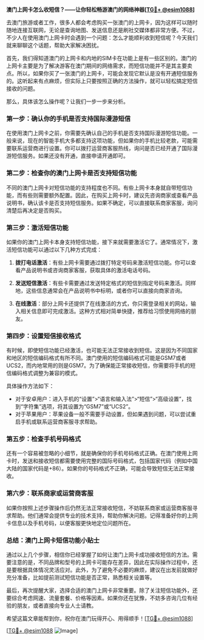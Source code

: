 **澳门上网卡怎么收短信？——让你轻松畅游澳门的网络神器[[TG💪+ @esim1088](https://t.me/s/esim1088)]**

去澳门旅游或者工作，很多人都会考虑购买一张澳门的上网卡，因为这样可以随时随地连接互联网，无论是查询地图、发送信息还是刷社交媒体都非常方便。不过，不少人在使用澳门上网卡时会遇到一个问题：怎么才能顺利收到短信呢？今天我们就来聊聊这个话题，帮助大家解决困扰。

首先，我们得知道澳门的上网卡和内地的SIM卡在功能上是有一些区别的。澳门的上网卡主要是为了解决游客在澳门期间的网络需求，而短信功能并不是其主要卖点。所以，如果你买了一张澳门的上网卡，可能会发现它默认是没有开通短信服务的。这听起来有点麻烦，但实际上只要按照正确的方法操作，就可以轻松搞定短信接收的问题。

那么，具体该怎么操作呢？让我们一步一步来分析。

### **第一步：确认你的手机是否支持国际漫游短信**
在使用澳门上网卡之前，你需要先确认自己的手机是否支持国际漫游短信功能。一般来说，现在的智能手机大多都支持这项功能，但如果你的手机比较老款，可能需要联系运营商进行设置。你可以拨打运营商客服热线，询问是否已经开通了国际漫游短信服务。如果还没有开通，直接申请开通即可。

### **第二步：检查你的澳门上网卡是否支持短信功能**
不同的澳门上网卡对短信功能的支持程度也不同。有些上网卡本身就自带短信功能，而有些则需要额外配置。因此，在购买上网卡时，建议先咨询商家或查看产品说明书，确认该卡是否支持短信服务。如果不确定，可以直接联系商家客服，询问清楚后再决定是否购买。

### **第三步：激活短信功能**
如果你的澳门上网卡本身支持短信功能，接下来就需要激活它了。通常情况下，激活短信功能可以通过以下几种方式完成：

1. **拨打电话激活**：有些上网卡需要通过拨打特定号码来激活短信功能。你可以查看产品说明书或咨询商家客服，获取具体的激活电话号码。
   
2. **发送短信激活**：有些卡需要通过发送特定格式的短信到指定号码来激活。同样地，这些信息通常会在产品说明书中标明，或者你可以直接向商家咨询。

3. **在线激活**：部分上网卡还提供了在线激活的方式，你只需登录相关的网站，输入相关信息即可完成激活。这种方式相对简单快捷，推荐给习惯使用网络的朋友。

### **第四步：设置短信接收格式**
有时候，即使短信功能已经激活，也可能无法正常接收到短信。这是因为不同国家和地区的短信编码格式有所不同。澳门使用的短信编码格式可能是GSM7或者UCS2，而内地常用的则是GSM7。为了确保能正常接收短信，你需要将手机的短信编码格式调整为兼容的模式。

具体操作方法如下：
- 对于安卓用户：进入手机的“设置”>“语言和输入法”>“短信”>“高级设置”，找到“字符集”选项，将其设置为“GSM7”或“UCS2”。
- 对于苹果用户：苹果设备一般不需要手动设置，但如果遇到问题，可以尝试重启手机或联系运营商客服寻求帮助。

### **第五步：检查手机号码格式**
还有一个容易被忽略的小细节，就是确保你的手机号码格式正确。在澳门使用上网卡时，发送和接收短信都需要使用完整的国际号码格式，包括国家代码（例如中国大陆的国家代码是+86）。如果你的号码格式不正确，可能会导致短信无法正常接收。

### **第六步：联系商家或运营商客服**
如果你按照上述步骤操作后仍然无法正常接收短信，不妨联系商家或运营商客服寻求帮助。他们通常会提供专业的技术支持，帮助你解决问题。记得准备好你的上网卡信息以及手机号码，以便客服更快地定位问题所在。

### **总结：澳门上网卡短信功能小贴士**
通过以上几个步骤，相信你已经掌握了如何让澳门上网卡成功接收短信的方法。需要注意的是，不同品牌和型号的上网卡可能存在差异，因此在实际操作过程中，还是要根据具体情况灵活应对。此外，为了避免不必要的麻烦，建议在出发前就做好充分准备，比如提前测试短信功能是否正常，熟悉相关设置等。

最后，再次提醒大家，选择合适的澳门上网卡非常重要。除了关注短信功能外，还要综合考虑网速、流量套餐、价格等因素。如果你还在犹豫，不妨多咨询几位有经验的朋友，或者直接向专业人士请教。

希望这篇文章能帮到你，祝你在澳门玩得开心、用得顺手！[[TG💪+ @esim1088](https://t.me/s/esim1088)]

[[TG💪+ @esim1088](https://t.me/s/esim1088) ![Image](https://i.postimg.cc/4NQfJmqS/Snipaste-2025-05-13-00-14-12.png)]